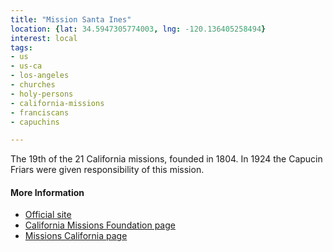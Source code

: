 ```yaml
---
title: "Mission Santa Ines"
location: {lat: 34.5947305774003, lng: -120.136405258494}
interest: local
tags:
- us
- us-ca
- los-angeles
- churches
- holy-persons
- california-missions
- franciscans
- capuchins

---
```



The 19th of the 21 California missions, founded in 1804.  In 1924 the Capucin Friars were given responsibility of this mission.

#### More Information

* [Official site](https://missionsantaines.org/)
* [California Missions Foundation page](https://californiamissionsfoundation.org/mission-santa-ines/)
* [Missions California page](https://www.missionscalifornia.com/missions/santa-ines-virgen-y-martir/)





